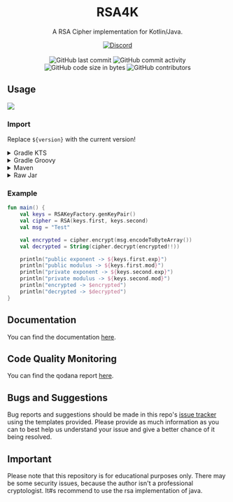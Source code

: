 <h1 align="center">RSA4K</h1>

<p align="center">A RSA Cipher implementation for Kotlin/Java.</p>

<div align="center">
    <a href="https://discord.gg/5UmsQP4MFH"><img src="https://img.shields.io/discord/610120595765723137?logo=discord" alt="Discord"/></a>
    <br><br>
    <img src="https://img.shields.io/github/last-commit/Lyzev/RSA4K" alt="GitHub last commit"/>
    <img src="https://img.shields.io/github/commit-activity/w/Lyzev/RSA4K" alt="GitHub commit activity"/>
    <br>
    <img src="https://img.shields.io/github/languages/code-size/Lyzev/RSA4K" alt="GitHub code size in bytes"/>
    <img src="https://img.shields.io/github/contributors/Lyzev/RSA4K" alt="GitHub contributors"/>
</div>

## Usage

[![](https://jitpack.io/v/Lyzev/RSA4K.svg?label=Release)](https://jitpack.io/#Lyzev/RSA4K)

### Import

Replace `${version}` with the current version!

<details>
        <summary>Gradle KTS</summary>

```kotlin
repositories {
    maven("https://jitpack.io")
}

dependencies {
    implementation("com.github.Lyzev:RSA4K:${version}")
}
```

</details>

<details>
        <summary>Gradle Groovy</summary>

```
repositories {
	maven { url 'https://jitpack.io' }
}

dependencies {
    implementation 'com.github.Lyzev:RSA4K:${version}'
}
```

</details>

<details>
        <summary>Maven</summary>

```
<repositories>
    <repository>
        <id>jitpack.io</id>
        <url>https://jitpack.io</url>
    </repository>
</repositories>

<dependencies>
    <dependency>
        <groupId>com.github.Lyzev</groupId>
        <artifactId>RSA4K</artifactId>
        <version>${version}</version>
    </dependency>
</dependencies>
```

</details>

<details>
        <summary>Raw Jar</summary>

1. Go to the [release page](https://github.com/Lyzev/RSA4K/releases).
2. Download RSA4K-${version}-all.jar.
3. Add the jar to your classpath.

</details>

### Example

```kotlin
fun main() {
    val keys = RSAKeyFactory.genKeyPair()
    val cipher = RSA(keys.first, keys.second)
    val msg = "Test"

    val encrypted = cipher.encrypt(msg.encodeToByteArray())
    val decrypted = String(cipher.decrypt(encrypted!!))

    println("public exponent -> ${keys.first.exp}")
    println("public modulus -> ${keys.first.mod}")
    println("private exponent -> ${keys.second.exp}")
    println("private modulus -> ${keys.second.mod}")
    println("encrypted -> $encrypted")
    println("decrypted -> $decrypted")
}
```

## Documentation

You can find the documentation [here](https://lyzev.github.io/RSA4K/dokka).

## Code Quality Monitoring

You can find the qodana report [here](https://lyzev.github.io/RSA4K/qodana).

## Bugs and Suggestions

Bug reports and suggestions should be made in this repo's [issue tracker](https://github.com/Lyzev/RSA4K/issues)
using the templates provided. Please provide as much information as you can to best help us understand your issue and
give a better chance of it being resolved.

## Important
Please note that this repository is for educational purposes only. There may be some security issues, because the author isn't a professional cryptologist. It#s recommend to use the rsa implementation of java.
